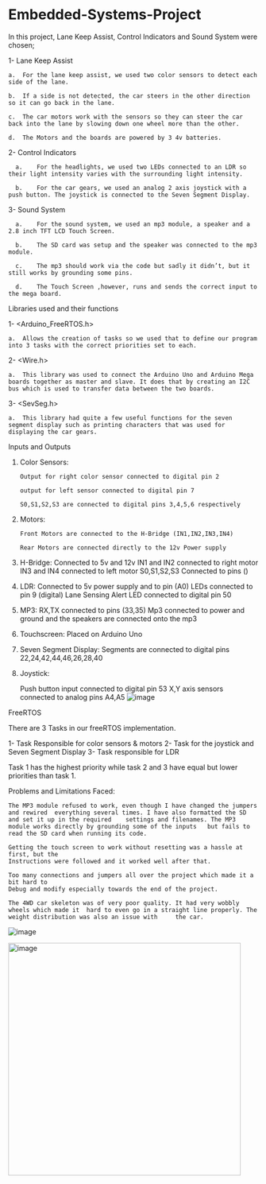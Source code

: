 # Embedded-Systems-Project


In this project, Lane Keep Assist, Control Indicators and Sound System were chosen;

1-	Lane Keep Assist

	a.	For the lane keep assist, we used two color sensors to detect each side of the lane.
    
	b.	If a side is not detected, the car steers in the other direction so it can go back in the lane.
    
	c.	The car motors work with the sensors so they can steer the car back into the lane by slowing down one wheel more than the other.
    
	d.	The Motors and the boards are powered by 3 4v batteries.

2-	Control Indicators

      a.	For the headlights, we used two LEDs connected to an LDR so their light intensity varies with the surrounding light intensity.
      
      b.	For the car gears, we used an analog 2 axis joystick with a push button. The joystick is connected to the Seven Segment Display.

3-	Sound System

      a.	For the sound system, we used an mp3 module, a speaker and a 2.8 inch TFT LCD Touch Screen.
      
      b.	The SD card was setup and the speaker was connected to the mp3 module.
      
      c.	The mp3 should work via the code but sadly it didn’t, but it still works by grounding some pins.
      
      d.	The Touch Screen ,however, runs and sends the correct input to the mega board.
<!--![image](https://user-images.githubusercontent.com/74051160/230374678-a04b8e9f-471d-4573-988a-ad9822120f36.png)-->



Libraries used and their functions

1-	<Arduino_FreeRTOS.h>

    a.	Allows the creation of tasks so we used that to define our program into 3 tasks with the correct priorities set to each.

2-	<Wire.h>

    a.	This library was used to connect the Arduino Uno and Arduino Mega boards together as master and slave. It does that by creating an I2C bus which is used to transfer data between the two boards.

3-	<SevSeg.h>

    a.	This library had quite a few useful functions for the seven segment display such as printing characters that was used for displaying the car gears.
<!--![image](https://user-images.githubusercontent.com/74051160/230375105-3d2a8737-bfe0-4fb9-a5d3-4d90ca87ce21.png)-->




Inputs and Outputs

1.	Color Sensors: 

        Output for right color sensor connected to digital pin 2 
        
        output for left sensor connected to digital pin 7
        
        S0,S1,S2,S3 are connected to digital pins 3,4,5,6 respectively
        

2.	Motors: 

        Front Motors are connected to the H-Bridge (IN1,IN2,IN3,IN4)
		
        Rear Motors are connected directly to the 12v Power supply

3.	H-Bridge: Connected to 5v and 12v
	  IN1 and IN2 connected to right motor
	  IN3 and IN4 connected to left motor
	  S0,S1,S2,S3 Connected to pins ()

4.	LDR: Connected to 5v power supply and to pin (A0)
    LEDs connected to pin 9 (digital)
    Lane Sensing Alert LED connected to digital pin 50

5.	MP3: RX,TX connected to pins (33,35)
	Mp3 connected to power and ground and the speakers are 	connected onto the mp3

6.	Touchscreen: Placed on Arduino Uno

7.	Seven Segment Display: 
			Segments are connected to digital pins 22,24,42,44,46,26,28,40
	
8.	Joystick:
	
	Push button input connected to digital pin 53
	X,Y axis sensors connected to analog pins A4,A5
![image](https://user-images.githubusercontent.com/74051160/230375409-608e8893-cc91-464b-a17a-d844ab085e48.png)




FreeRTOS

There are 3 Tasks in our freeRTOS implementation.

1-	Task Responsible for color sensors & motors
2-	Task for the joystick and Seven Segment Display
3-	Task responsible for LDR
	
Task 1 has the highest priority while task 2 and 3 have equal but lower 			priorities than task 1.



Problems and Limitations Faced:

	The MP3 module refused to work, even though I have changed the jumpers and rewired 	everything several times. I have also formatted the SD and set it up in the required 	settings and filenames. The MP3 module works directly by grounding some of the inputs 	but fails to read the SD card when running its code.

	Getting the touch screen to work without resetting was a hassle at first, but the 
	Instructions were followed and it worked well after that.

	Too many connections and jumpers all over the project which made it a bit hard to 
	Debug and modify especially towards the end of the project.

	The 4WD car skeleton was of very poor quality. It had very wobbly wheels which made it 	hard to even go in a straight line properly. The weight distribution was also an issue with 	the car.
![image](https://user-images.githubusercontent.com/74051160/230375725-d4cd910d-2a6b-4f26-a525-0b314564e175.png)





<img width="468" alt="image" src="https://user-images.githubusercontent.com/74051160/230376018-283af765-c0e1-4810-b382-5841907ce4f2.png">
